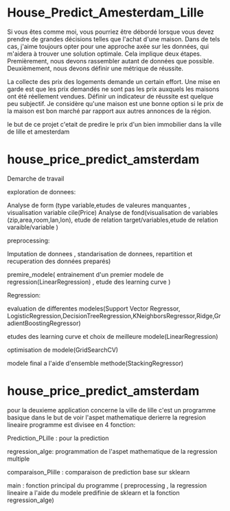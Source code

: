 # House_Predict_Amesterdam_Lille
Si vous êtes comme moi, vous pourriez être débordé lorsque vous devez prendre de grandes décisions telles que l'achat d'une maison. Dans de tels cas, j'aime toujours opter pour une approche axée sur les données, qui m'aidera à trouver une solution optimale. Cela implique deux étapes. Premièrement, nous devons rassembler autant de données que possible. Deuxièmement, nous devons définir une métrique de réussite.

La collecte des prix des logements demande un certain effort. Une mise en garde est que les prix demandés ne sont pas les prix auxquels les maisons ont été réellement vendues. Définir un indicateur de réussite est quelque peu subjectif. Je considère qu'une maison est une bonne option si le prix de la maison est bon marché par rapport aux autres annonces de la région.

le but de ce projet c'etait de predire le prix d'un bien immobilier dans la ville de lille et amesterdam
# house_price_predict_amsterdam

Demarche de travail 

exploration de donnees:

Analyse de form (type variable,etudes de valeures manquantes , visualisation variable cile(Price) 
Analyse de fond(visualisation de variables (zip,area,room,lan,lon), etude de relation target/variables,etude de relation varaible/variable )

preprocessing:

Imputation de donnees , standarisation de donnees, repartition et recuperation des données preparés)

premire_modele( entrainement d'un premier modele de regression(LinearRegression) , etude des learning curve )

Regression:

evaluation de differentes modeles(Support Vector Regressor, LogisticRegression,DecisionTreeRegression,KNeighborsRegressor,Ridge,GradientBoostingRegressor)

etudes des learning curve et choix de meilleure modele(LinearRegression)

optimisation de modele(GridSearchCV)

modele final a l'aide d'ensemble methode(StackingRegressor)

# house_price_predict_amsterdam

pour la deuxieme application concerne la ville de lille c'est un programme basique dans le but de voir l'aspet mathematique derierre la regresion lineaire 
programme est divisee en 4 fonction:

Prediction_PLille : pour la prediction

regression_alge: programmation de l'aspet mathematique de la regression multiple 

comparaison_Plille : comparaison de prediction base sur sklearn  

main : fonction principal du programme ( preprocessing  , la regression lineaire a l'aide du modele predifinie de sklearn et la fonction regression_alge)


